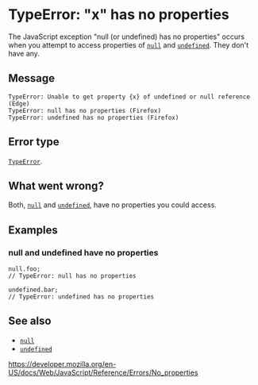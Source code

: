 # TypeError: "x" has no properties

The JavaScript exception "null (or undefined) has no properties" occurs when you attempt to access properties of [`null`](../global_objects/null) and [`undefined`](../global_objects/undefined). They don't have any.

## Message

    TypeError: Unable to get property {x} of undefined or null reference (Edge)
    TypeError: null has no properties (Firefox)
    TypeError: undefined has no properties (Firefox)

## Error type

[`TypeError`](../global_objects/typeerror).

## What went wrong?

Both, [`null`](../global_objects/null) and [`undefined`](../global_objects/undefined), have no properties you could access.

## Examples

### null and undefined have no properties

    null.foo;
    // TypeError: null has no properties

    undefined.bar;
    // TypeError: undefined has no properties

## See also

-   [`null`](../global_objects/null)
-   [`undefined`](../global_objects/undefined)

<a href="https://developer.mozilla.org/en-US/docs/Web/JavaScript/Reference/Errors/No_properties" class="_attribution-link">https://developer.mozilla.org/en-US/docs/Web/JavaScript/Reference/Errors/No_properties</a>
